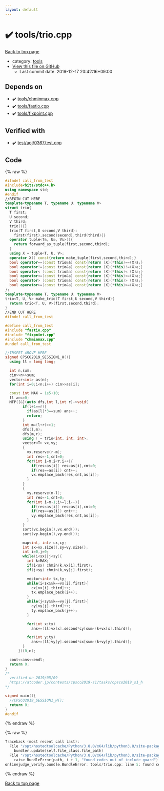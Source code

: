```yaml
---
layout: default
---
```


<!-- mathjax config similar to math.stackexchange -->
<script type="text/javascript" async
  src="https://cdnjs.cloudflare.com/ajax/libs/mathjax/2.7.5/MathJax.js?config=TeX-MML-AM_CHTML">
</script>
<script type="text/x-mathjax-config">
  MathJax.Hub.Config({
    TeX: { equationNumbers: { autoNumber: "AMS" }},
    tex2jax: {
      inlineMath: [ ['$','$'] ],
      processEscapes: true
    },
    "HTML-CSS": { matchFontHeight: false },
    displayAlign: "left",
    displayIndent: "2em"
  });
</script>

<script type="text/javascript" src="https://cdnjs.cloudflare.com/ajax/libs/jquery/3.4.1/jquery.min.js"></script>
<script src="https://cdn.jsdelivr.net/npm/jquery-balloon-js@1.1.2/jquery.balloon.min.js" integrity="sha256-ZEYs9VrgAeNuPvs15E39OsyOJaIkXEEt10fzxJ20+2I=" crossorigin="anonymous"></script>
<script type="text/javascript" src="../../assets/js/copy-button.js"></script>
<link rel="stylesheet" href="../../assets/css/copy-button.css" />


# :heavy_check_mark: tools/trio.cpp

<a href="../../index.html">Back to top page</a>

* category: <a href="../../index.html#4a931512ce65bdc9ca6808adf92d8783">tools</a>
* <a href="{{ site.github.repository_url }}/blob/master/tools/trio.cpp">View this file on GitHub</a>
    - Last commit date: 2019-12-17 20:42:16+09:00




## Depends on

* :heavy_check_mark: <a href="chminmax.cpp.html">tools/chminmax.cpp</a>
* :heavy_check_mark: <a href="fastio.cpp.html">tools/fastio.cpp</a>
* :heavy_check_mark: <a href="fixpoint.cpp.html">tools/fixpoint.cpp</a>


## Verified with

* :heavy_check_mark: <a href="../../verify/test/aoj/0367.test.cpp.html">test/aoj/0367.test.cpp</a>


## Code

<a id="unbundled"></a>
{% raw %}
```cpp
#ifndef call_from_test
#include<bits/stdc++.h>
using namespace std;
#endif
//BEGIN CUT HERE
template<typename T, typename U, typename V>
struct trio{
  T first;
  U second;
  V third;
  trio(){}
  trio(T first,U second,V third):
    first(first),second(second),third(third){}
  operator tuple<T&, U&, V&>(){
    return forward_as_tuple(first,second,third);
  }
  using X = tuple<T, U, V>;
  operator X() const{return make_tuple(first,second,third);}
  bool operator==(const trio&a) const{return (X)(*this)==(X)a;}
  bool operator!=(const trio&a) const{return (X)(*this)!=(X)a;}
  bool operator< (const trio&a) const{return (X)(*this)< (X)a;}
  bool operator<=(const trio&a) const{return (X)(*this)<=(X)a;}
  bool operator> (const trio&a) const{return (X)(*this)> (X)a;}
  bool operator>=(const trio&a) const{return (X)(*this)>=(X)a;}
};
template<typename T, typename U, typename V>
trio<T, U, V> make_trio(T first,U second,V third){
  return trio<T, U, V>(first,second,third);
}
//END CUT HERE
#ifndef call_from_test

#define call_from_test
#include "fastio.cpp"
#include "fixpoint.cpp"
#include "chminmax.cpp"
#undef call_from_test

//INSERT ABOVE HERE
signed CPSCO2019_SESSION1_H(){
  using ll = long long;

  int n,sum;
  cin>>n>>sum;
  vector<int> as(n);
  for(int i=0;i<n;i++) cin>>as[i];

  const int MAX = 1e5+10;
  ll ans=0;
  MFP([&](auto dfs,int l,int r)->void{
        if(l+1==r){
          if(as[l]*3==sum) ans++;
          return;
        }
        int m=(l+r)>>1;
        dfs(l,m);
        dfs(m,r);
        using T = trio<int, int, int>;
        vector<T> vx,vy;
        {
          vx.reserve(r-m);
          int res=-1,cnt=0;
          for(int i=m;i<r;i++){
            if(res<as[i]) res=as[i],cnt=0;
            if(res==as[i]) cnt++;
            vx.emplace_back(res,cnt,as[i]);
          }
        }
        {
          vy.reserve(m-l);
          int res=-1,cnt=0;
          for(int i=m-1;i>=l;i--){
            if(res<as[i]) res=as[i],cnt=0;
            if(res==as[i]) cnt++;
            vy.emplace_back(res,cnt,as[i]);
          }
        }
        sort(vx.begin(),vx.end());
        sort(vy.begin(),vy.end());

        map<int, int> cx,cy;
        int sx=vx.size(),sy=vy.size();
        int i=0,j=0;
        while(i<sx||j<sy){
          int k=MAX;
          if(i<sx) chmin(k,vx[i].first);
          if(j<sy) chmin(k,vy[j].first);

          vector<int> tx,ty;
          while(i<sx&&k==vx[i].first){
            cx[vx[i].third]++;
            tx.emplace_back(i++);
          }
          while(j<sy&&k==vy[j].first){
            cy[vy[j].third]++;
            ty.emplace_back(j++);
          }

          for(int x:tx)
            ans+=(ll)vx[x].second*cy[sum-(k+vx[x].third)];

          for(int y:ty)
            ans+=(ll)vy[y].second*cx[sum-(k+vy[y].third)];
        }
      })(0,n);

  cout<<ans<<endl;
  return 0;
}
/*
  verified on 2019/05/09
  https://atcoder.jp/contests/cpsco2019-s1/tasks/cpsco2019_s1_h
*/

signed main(){
  //CPSCO2019_SESSION1_H();
  return 0;
}
#endif

```
{% endraw %}

<a id="bundled"></a>
{% raw %}
```cpp
Traceback (most recent call last):
  File "/opt/hostedtoolcache/Python/3.8.0/x64/lib/python3.8/site-packages/onlinejudge_verify/docs.py", line 328, in write_contents
    bundler.update(self.file_class.file_path)
  File "/opt/hostedtoolcache/Python/3.8.0/x64/lib/python3.8/site-packages/onlinejudge_verify/bundle.py", line 123, in update
    raise BundleError(path, i + 1, "found codes out of include guard")
onlinejudge_verify.bundle.BundleError: tools/trio.cpp: line 5: found codes out of include guard

```
{% endraw %}

<a href="../../index.html">Back to top page</a>


